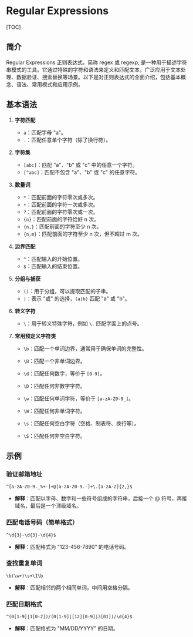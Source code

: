 # Regular Expressions



[TOC]

## 简介

Regular Expressions 正则表达式，简称 regex 或 regexp, 是一种用于描述字符串模式的工具。它通过特殊的字符和语法来定义和匹配文本，广泛应用于文本处理、数据验证、搜索替换等场景。以下是对正则表达式的全面介绍，包括基本概念、语法、常用模式和应用示例。

## 基本语法

1. **字符匹配**

   - `a`：匹配字母 "a"。
   - `.`：匹配任意单个字符（除了换行符）。

2. **字符集**

   - `[abc]`：匹配 "a"、"b" 或 "c" 中的任意一个字符。
   - `[^abc]`：匹配不包含 "a"、"b" 或 "c" 的任意字符。

3. **数量词**

   - `*`：匹配前面的字符零次或多次。
   - `+`：匹配前面的字符一次或多次。
   - `?`：匹配前面的字符零次或一次。
   - `{n}`：匹配前面的字符恰好 n 次。
   - `{n,}`：匹配前面的字符至少 n 次。
   - `{n,m}`：匹配前面的字符至少 n 次，但不超过 m 次。

4. **边界匹配**

   - `^`：匹配输入的开始位置。
   - `$`：匹配输入的结束位置。

5. **分组与捕获**

   - `()`：用于分组，可以提取匹配的子串。
   - `|`：表示 "或" 的选择，`(a|b)` 匹配 "a" 或 "b"。

6. **转义字符**

   - `\`：用于转义特殊字符，例如 `\.` 匹配字面上的点号。

7. **常用预定义字符类**

   - `\b`：匹配一个单词边界，通常用于确保单词的完整性。
   - `\B`：匹配一个非单词边界。

   - `\d`：匹配任何数字，等价于 `[0-9]`。
   - `\D`：匹配任何非数字字符。
   - `\w`：匹配任何单词字符，等价于 `[a-zA-Z0-9_]`。
   - `\W`：匹配任何非单词字符。
   - `\s`：匹配任何空白字符（空格、制表符、换行等）。
   - `\S`：匹配任何非空白字符。





## 示例

### 验证邮箱地址

```
^[a-zA-Z0-9._%+-]+@[a-zA-Z0-9.-]+\.[a-zA-Z]{2,}$
```

- **解释**：匹配以字母、数字和一些符号组成的字符串，后接一个 @ 符号，再接域名，最后是一个顶级域名。

### 匹配电话号码（简单格式）

```
^\d{3}-\d{3}-\d{4}$
```

- **解释**：匹配格式为 "123-456-7890" 的电话号码。

### 查找重复单词

```
\b(\w+)\s+\1\b
```

- **解释**：匹配相邻的两个相同单词，中间用空格分隔。

### 匹配日期格式

```
^(0[1-9]|1[0-2])/(0[1-9]|[12][0-9]|3[01])/\d{4}$
```

- **解释**：匹配格式为 "MM/DD/YYYY" 的日期。